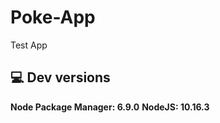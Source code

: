 # Poke-App
Test App

## :computer: Dev versions
**Node Package Manager: 6.9.0**
**NodeJS: 10.16.3**

